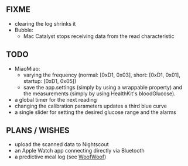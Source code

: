 FIXME
-----

* clearing the log shrinks it
* Bubble:
   - Mac Catalyst stops receiving data from the read characteristic


TODO
----

* MiaoMiao:
   - varying the frequency (normal: [0xD1, 0x03], short:  [0xD1, 0x01], startup: [0xD1, 0x05])
   * save the app.settings (simply by using a wrappable property) and the measurements (simply by using HealthKit's bloodGlucose).
* a global timer for the next reading
* changing the calibration parameters updates a third blue curve
* a single slider for setting the desired glucose range and the alarms


PLANS / WISHES
---------------

* upload the scanned data to Nightscout
* an Apple Watch app connecting directly via Bluetooth
* a predictive meal log (see [WoofWoof](https://github.com/gshaviv/ninety-two))


